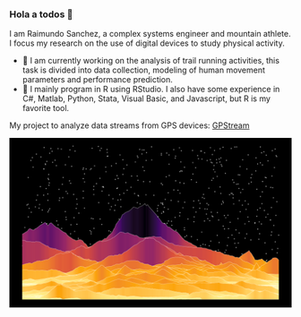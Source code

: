 ### Hola a todos 👋

I am Raimundo Sanchez, a complex systems engineer and mountain athlete. I focus my research on the use of digital devices to study physical activity.

- 🔭 I am currently working on the analysis of trail running activities, this task is divided into data collection, modeling of human movement parameters and performance prediction.
- 👯 I mainly program in R using RStudio. I also have some experience in C#, Matlab, Python, Stata, Visual Basic, and Javascript, but R is my favorite tool.

My project to analyze data streams from GPS devices: [GPStream](https://github.com/raimun2/GPStream)

![](https://github.com/raimun2/generativeArt/raw/main/1.ridges_streams/montanas1.png)

